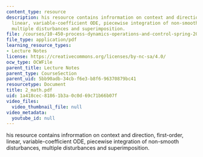 ```yaml
---
content_type: resource
description: his resource contains infrormation on context and direction, first-order,
  linear, variable-coefficient ODE, piecewise integration of non-smooth disturbances,
  multiple disturbances and superimposition.
file: /courses/10-450-process-dynamics-operations-and-control-spring-2006/1a418cec81861b3a0c0d69c71b66b07f_2_math.pdf
file_type: application/pdf
learning_resource_types:
- Lecture Notes
license: https://creativecommons.org/licenses/by-nc-sa/4.0/
ocw_type: OCWFile
parent_title: Lecture Notes
parent_type: CourseSection
parent_uid: 5bb90adb-34cb-f6e3-b8f6-96370879bc41
resourcetype: Document
title: 2_math.pdf
uid: 1a418cec-8186-1b3a-0c0d-69c71b66b07f
video_files:
  video_thumbnail_file: null
video_metadata:
  youtube_id: null
---
```

his resource contains infrormation on context and direction, first-order, linear, variable-coefficient ODE, piecewise integration of non-smooth disturbances, multiple disturbances and superimposition.